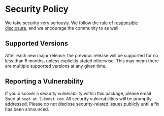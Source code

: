 # Security Policy

We take security very seriously. We follow the rule of [responsible disclosure](https://en.wikipedia.org/wiki/Responsible_disclosure), and we
encourage the community to as well.

## Supported Versions

After each new major release, the previous release will be supported for no less than 6 months, unless explicitly stated otherwise. This may mean there are multiple supported versions at any given time.

## Reporting a Vulnerability

If you discover a security vulnerability within this package, please email Syed at `syed at lukonet.com`. All security vulnerabilities will be promptly addressed. Please do not disclose security-related issues publicly until a fix has been announced.
